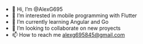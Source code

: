 - 👋 Hi, I’m @AlexG695
- 👀 I’m interested in mobile programming with Flutter
- 🌱 I’m currently learning Angular and Go
- 💞️ I’m looking to collaborate on new proyects
- 📫 How to reach me alexg695845@gmail.com

<!---
AlexG695/AlexG695 is a ✨ special ✨ repository because its `README.md` (this file) appears on your GitHub profile.
You can click the Preview link to take a look at your changes.
--->
